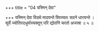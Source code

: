 +++
title = "04 यस्मिन् देवा"

+++
यस्मिन् देवा विदथे मादयन्ते विवस्वतः सदने धारयन्ते ।  
सूर्ये ज्योतिरदधुर्मास्यक्तून् परि द्योतनिं चरतो अजस्रा ॥ ५ ॥